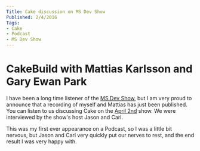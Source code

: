 ```yaml
---
Title: Cake discussion on MS Dev Show
Published: 2/4/2016
Tags:
- Cake
- Podcast
- MS Dev Show
---
```


# CakeBuild with Mattias Karlsson and Gary Ewan Park

I have been a long time listener of the [MS Dev Show](http://msdevshow.com/), but I am very proud to announce that a recording of myself and Mattias has just been published.  You can listen to us discussing Cake on the [April 2nd](http://msdevshow.com/2016/04/cakebuild-with-mattias-karlsson-and-gary-ewan-park/) show.  We were interviewed by the show's host Jason and Carl.

This was my first ever appearance on a Podcast, so I was a little bit nervous, but Jason and Carl very quickly put our nerves to rest, and the end result I was very happy with. 